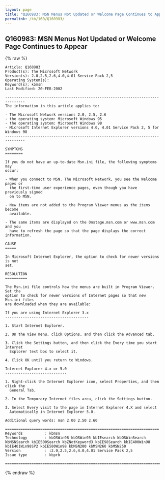 ```yaml
---
layout: page
title: "Q160983: MSN Menus Not Updated or Welcome Page Continues to Appear"
permalink: /kb/160/Q160983/
---
```


## Q160983: MSN Menus Not Updated or Welcome Page Continues to Appear

{% raw %}

	Article: Q160983
	Product(s): The Microsoft Network
	Version(s): 2.0,2.5,2.6,4.0,4.01 Service Pack 2,5
	Operating System(s): 
	Keyword(s): kbmsn
	Last Modified: 20-FEB-2002
	
	-------------------------------------------------------------------------------
	The information in this article applies to:
	
	- The Microsoft Network versions 2.0, 2.5, 2.6 
	- the operating system: Microsoft Windows 95 
	- the operating system: Microsoft Windows 98 
	- Microsoft Internet Explorer versions 4.0, 4.01 Service Pack 2, 5 for Windows 98 
	-------------------------------------------------------------------------------
	
	SYMPTOMS
	========
	
	If you do not have an up-to-date Msn.ini file, the following symptoms may
	occur:
	
	- When you connect to MSN, The Microsoft Network, you see the Welcome pages or
	  the first-time user experience pages, even though you have previously signed
	  on to MSN.
	
	- New items are not added to the Program Viewer menus as the items become
	  available.
	
	- The same items are displayed on the Onstage.msn.com or www.msn.com and you
	  have to refresh the page so that the page displays the correct information.
	
	CAUSE
	=====
	
	In Microsoft Internet Explorer, the option to check for newer versions is not
	set.
	
	RESOLUTION
	==========
	
	The Msn.ini file controls how the menus are built in Program Viewer. Set the
	option to check for newer versions of Internet pages so that new Msn.ini files
	are downloaded when they are available:
	
	If you are using Internet Explorer 3.x
	--------------------------------------
	
	1. Start Internet Explorer.
	
	2. On the View menu, click Options, and then click the Advanced tab.
	
	3. Click the Settings button, and then click the Every time you start Internet
	  Explorer text box to select it.
	
	4. Click OK until you return to Windows.
	
	Internet Explorer 4.x or 5.0
	----------------------------
	
	1. Right-click the Internet Explorer icon, select Properties, and then click the
	  General Tab.
	
	2. In the Temporary Internet files area, click the Settings button.
	
	3. Select Every visit to the page in Internet Explorer 4.X and select
	  Automatically in Internet Explorer 5.0.
	
	Additional query words: msn 2.00 2.50 2.60
	
	======================================================================
	Keywords          : kbmsn 
	Technology        : kbOSWin98 kbOSWin95 kbIEsearch kbOSWinSearch kbMSNSearch kbIE500Search kbZNotKeyword3 kbIE98Search kbIE400Win98 kbIE401Win98SP2 kbIE500Win98 kbMSN200 kbMSN260 kbMSN250
	Version           : :2.0,2.5,2.6,4.0,4.01 Service Pack 2,5
	Issue type        : kbprb
	
	=============================================================================
	

{% endraw %}
